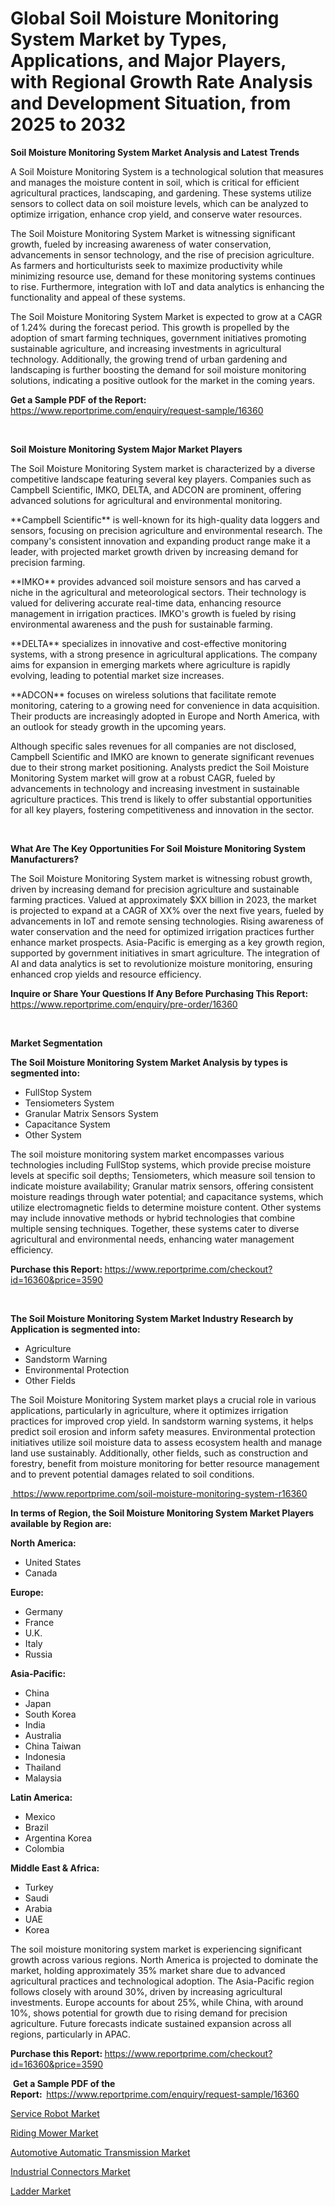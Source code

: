<p><h1>Global Soil Moisture Monitoring System Market by Types, Applications, and Major Players, with Regional Growth Rate Analysis and Development Situation, from 2025 to 2032</h1></p><p><strong>Soil Moisture Monitoring System Market Analysis and Latest Trends</strong></p>
<p><p>A Soil Moisture Monitoring System is a technological solution that measures and manages the moisture content in soil, which is critical for efficient agricultural practices, landscaping, and gardening. These systems utilize sensors to collect data on soil moisture levels, which can be analyzed to optimize irrigation, enhance crop yield, and conserve water resources.</p><p>The Soil Moisture Monitoring System Market is witnessing significant growth, fueled by increasing awareness of water conservation, advancements in sensor technology, and the rise of precision agriculture. As farmers and horticulturists seek to maximize productivity while minimizing resource use, demand for these monitoring systems continues to rise. Furthermore, integration with IoT and data analytics is enhancing the functionality and appeal of these systems.</p><p>The Soil Moisture Monitoring System Market is expected to grow at a CAGR of 1.24% during the forecast period. This growth is propelled by the adoption of smart farming techniques, government initiatives promoting sustainable agriculture, and increasing investments in agricultural technology. Additionally, the growing trend of urban gardening and landscaping is further boosting the demand for soil moisture monitoring solutions, indicating a positive outlook for the market in the coming years.</p></p>
<p><strong>Get a Sample PDF of the Report:&nbsp;</strong> <a href="https://www.reportprime.com/enquiry/request-sample/16360?utm_campaign=3277&utm_medium=2&utm_source=Github&utm_content=ia&utm_term=17032025&utm_id=soil-moisture-monitoring-system">https://www.reportprime.com/enquiry/request-sample/16360</a></p>
<p>&nbsp;</p>
<p><strong>Soil Moisture Monitoring System Major Market Players</strong></p>
<p><p>The Soil Moisture Monitoring System market is characterized by a diverse competitive landscape featuring several key players. Companies such as Campbell Scientific, IMKO, DELTA, and ADCON are prominent, offering advanced solutions for agricultural and environmental monitoring.</p><p>**Campbell Scientific** is well-known for its high-quality data loggers and sensors, focusing on precision agriculture and environmental research. The company's consistent innovation and expanding product range make it a leader, with projected market growth driven by increasing demand for precision farming.</p><p>**IMKO** provides advanced soil moisture sensors and has carved a niche in the agricultural and meteorological sectors. Their technology is valued for delivering accurate real-time data, enhancing resource management in irrigation practices. IMKO's growth is fueled by rising environmental awareness and the push for sustainable farming.</p><p>**DELTA** specializes in innovative and cost-effective monitoring systems, with a strong presence in agricultural applications. The company aims for expansion in emerging markets where agriculture is rapidly evolving, leading to potential market size increases.</p><p>**ADCON** focuses on wireless solutions that facilitate remote monitoring, catering to a growing need for convenience in data acquisition. Their products are increasingly adopted in Europe and North America, with an outlook for steady growth in the upcoming years.</p><p>Although specific sales revenues for all companies are not disclosed, Campbell Scientific and IMKO are known to generate significant revenues due to their strong market positioning. Analysts predict the Soil Moisture Monitoring System market will grow at a robust CAGR, fueled by advancements in technology and increasing investment in sustainable agriculture practices. This trend is likely to offer substantial opportunities for all key players, fostering competitiveness and innovation in the sector.</p></p>
<p>&nbsp;</p>
<p><strong>What Are The Key Opportunities For Soil Moisture Monitoring System Manufacturers?</strong></p>
<p><p>The Soil Moisture Monitoring System market is witnessing robust growth, driven by increasing demand for precision agriculture and sustainable farming practices. Valued at approximately $XX billion in 2023, the market is projected to expand at a CAGR of XX% over the next five years, fueled by advancements in IoT and remote sensing technologies. Rising awareness of water conservation and the need for optimized irrigation practices further enhance market prospects. Asia-Pacific is emerging as a key growth region, supported by government initiatives in smart agriculture. The integration of AI and data analytics is set to revolutionize moisture monitoring, ensuring enhanced crop yields and resource efficiency.</p></p>
<p><strong>Inquire or Share Your Questions If Any Before Purchasing This Report:</strong> <a href="https://www.reportprime.com/enquiry/pre-order/16360?utm_campaign=3277&utm_medium=2&utm_source=Github&utm_content=ia&utm_term=17032025&utm_id=soil-moisture-monitoring-system">https://www.reportprime.com/enquiry/pre-order/16360</a></p>
<p>&nbsp;</p>
<p><strong>Market Segmentation</strong></p>
<p><strong>The Soil Moisture Monitoring System Market Analysis by types is segmented into:</strong></p>
<p><ul><li>FullStop System</li><li>Tensiometers System</li><li>Granular Matrix Sensors System</li><li>Capacitance System</li><li>Other System</li></ul></p>
<p><p>The soil moisture monitoring system market encompasses various technologies including FullStop systems, which provide precise moisture levels at specific soil depths; Tensiometers, which measure soil tension to indicate moisture availability; Granular matrix sensors, offering consistent moisture readings through water potential; and capacitance systems, which utilize electromagnetic fields to determine moisture content. Other systems may include innovative methods or hybrid technologies that combine multiple sensing techniques. Together, these systems cater to diverse agricultural and environmental needs, enhancing water management efficiency.</p></p>
<p><strong>Purchase this Report:&nbsp;</strong><a href="https://www.reportprime.com/checkout?id=16360&price=3590&utm_campaign=3277&utm_medium=2&utm_source=Github&utm_content=ia&utm_term=17032025&utm_id=soil-moisture-monitoring-system">https://www.reportprime.com/checkout?id=16360&price=3590</a></p>
<p>&nbsp;</p>
<p><strong>The Soil Moisture Monitoring System Market Industry Research by Application is segmented into:</strong></p>
<p><ul><li>Agriculture</li><li>Sandstorm Warning</li><li>Environmental Protection</li><li>Other Fields</li></ul></p>
<p><p>The Soil Moisture Monitoring System market plays a crucial role in various applications, particularly in agriculture, where it optimizes irrigation practices for improved crop yield. In sandstorm warning systems, it helps predict soil erosion and inform safety measures. Environmental protection initiatives utilize soil moisture data to assess ecosystem health and manage land use sustainably. Additionally, other fields, such as construction and forestry, benefit from moisture monitoring for better resource management and to prevent potential damages related to soil conditions.</p></p>
<p><a href="https://www.reportprime.com/soil-moisture-monitoring-system-r16360?utm_campaign=3277&utm_medium=2&utm_source=Github&utm_content=ia&utm_term=17032025&utm_id=soil-moisture-monitoring-system">&nbsp;https://www.reportprime.com/soil-moisture-monitoring-system-r16360</a></p>
<p><strong>In terms of Region, the Soil Moisture Monitoring System Market Players available by Region are:</strong></p>
<p>
    <p> <strong> North America: </strong>
        <ul>
            <li>United States</li>
            <li>Canada</li>
        </ul>
        </p> 
    <p> <strong> Europe: </strong>
        <ul>
            <li>Germany</li>
            <li>France</li>
            <li>U.K.</li>
            <li>Italy</li>
            <li>Russia</li>
        </ul>
        </p> 
    <p> <strong> Asia-Pacific: </strong>
        <ul>
            <li>China</li>
            <li>Japan</li>
            <li>South Korea</li>
            <li>India</li>
            <li>Australia</li>
            <li>China Taiwan</li>
            <li>Indonesia</li>
            <li>Thailand</li>
            <li>Malaysia</li>
        </ul>
        </p> 
    <p> <strong> Latin America: </strong>
        <ul>
            <li>Mexico</li>
            <li>Brazil</li>
            <li>Argentina Korea</li>
            <li>Colombia</li>
        </ul>
        </p> 
    <p> <strong> Middle East & Africa: </strong>
        <ul>
            <li>Turkey</li>
            <li>Saudi</li>
            <li>Arabia</li>
            <li>UAE</li>
            <li>Korea</li>
        </ul>
    </p>
    </p>
<p><p>The soil moisture monitoring system market is experiencing significant growth across various regions. North America is projected to dominate the market, holding approximately 35% market share due to advanced agricultural practices and technological adoption. The Asia-Pacific region follows closely with around 30%, driven by increasing agricultural investments. Europe accounts for about 25%, while China, with around 10%, shows potential for growth due to rising demand for precision agriculture. Future forecasts indicate sustained expansion across all regions, particularly in APAC.</p></p>
<p><strong>Purchase this Report: </strong><a href="https://www.reportprime.com/checkout?id=16360&price=3590&utm_campaign=3277&utm_medium=2&utm_source=Github&utm_content=ia&utm_term=17032025&utm_id=soil-moisture-monitoring-system">https://www.reportprime.com/checkout?id=16360&price=3590</a></p>
<p>&nbsp;<strong>Get a Sample PDF of the Report:&nbsp;&nbsp;</strong><a href="https://www.reportprime.com/enquiry/request-sample/16360?utm_campaign=3277&utm_medium=2&utm_source=Github&utm_content=ia&utm_term=17032025&utm_id=soil-moisture-monitoring-system">https://www.reportprime.com/enquiry/request-sample/16360</a></p>
<p><strong></strong></p>
<p><p><a href="https://www.linkedin.com/pulse/success-road-map-growing-service-robot-market-industrys-sqskf?utm_campaign=3277&utm_medium=2&utm_source=Github&utm_content=ia&utm_term=17032025&utm_id=soil-moisture-monitoring-system">Service Robot Market</a></p><p><a href="https://www.linkedin.com/pulse/exploring-riding-mower-market-size-share-revenue-anticipated-welvc?utm_campaign=3277&utm_medium=2&utm_source=Github&utm_content=ia&utm_term=17032025&utm_id=soil-moisture-monitoring-system">Riding Mower Market</a></p><p><a href="https://www.linkedin.com/pulse/detailed-market-research-automotive-automatic-transmission-analysis-y8stf?utm_campaign=3277&utm_medium=2&utm_source=Github&utm_content=ia&utm_term=17032025&utm_id=soil-moisture-monitoring-system">Automotive Automatic Transmission Market</a></p><p><a href="https://www.linkedin.com/pulse/evaluating-industrial-connectors-market-size-growth-potential-dnqsf?utm_campaign=3277&utm_medium=2&utm_source=Github&utm_content=ia&utm_term=17032025&utm_id=soil-moisture-monitoring-system">Industrial Connectors Market</a></p><p><a href="https://www.linkedin.com/pulse/global-ladder-market-opportunities-challenges2025-2032-k7vyc?utm_campaign=3277&utm_medium=2&utm_source=Github&utm_content=ia&utm_term=17032025&utm_id=soil-moisture-monitoring-system">Ladder Market</a></p></p>